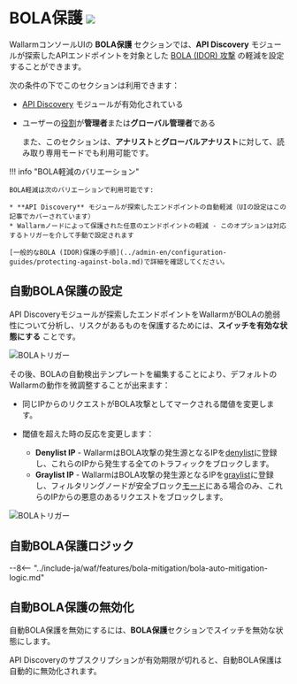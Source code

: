 [variability-in-endpoints-docs]:       ../api-discovery/exploring.md
[changes-in-api-docs]:       ../api-discovery/track-changes.md
[bola-protection-for-endpoints-docs]:  ../api-discovery/bola-protection.md

# BOLA保護 <a href="../../about-wallarm/subscription-plans/#subscription-plans"><img src="../../images/api-security-tag.svg" style="border: none;"></a>

WallarmコンソールUIの **BOLA保護** セクションでは、**API Discovery** モジュールが探索したAPIエンドポイントを対象とした [BOLA (IDOR) 攻撃](../attacks-vulns-list.md#broken-object-level-authorization-bola) の軽減を設定することができます。

次の条件の下でこのセクションは利用できます：

* [API Discovery](../api-discovery/overview.md) モジュールが有効化されている
* ユーザーの[役割](settings/users.md#user-roles)が**管理者**または**グローバル管理者**である

    また、このセクションは、**アナリスト**と**グローバルアナリスト**に対して、読み取り専用モードでも利用可能です。
    
!!! info "BOLA軽減のバリエーション"

    BOLA軽減は次のバリエーションで利用可能です:

    * **API Discovery** モジュールが探索したエンドポイントの自動軽減（UIの設定はこの記事でカバーされています）
    * Wallarmノードによって保護された任意のエンドポイントの軽減 - このオプションは対応するトリガーを介して手動で設定されます

    [一般的なBOLA (IDOR)保護の手順](../admin-en/configuration-guides/protecting-against-bola.md)で詳細を確認してください。

## 自動BOLA保護の設定

API Discoveryモジュールが探索したエンドポイントをWallarmがBOLAの脆弱性について分析し、リスクがあるものを保護するためには、**スイッチを有効な状態にする** ことです。

![BOLAトリガー](../images/user-guides/bola-protection/trigger-enabled-state.png)

その後、BOLAの自動検出テンプレートを編集することにより、デフォルトのWallarmの動作を微調整することが出来ます：

* 同じIPからのリクエストがBOLA攻撃としてマークされる閾値を変更します。
* 閾値を超えた時の反応を変更します：

    * **Denylist IP** - WallarmはBOLA攻撃の発生源となるIPを[denylist](ip-lists/denylist.md)に登録し、これらのIPから発生する全てのトラフィックをブロックします。
    * **Graylist IP** - WallarmはBOLA攻撃の発生源となるIPを[graylist](ip-lists/graylist.md)に登録し、フィルタリングノードが安全ブロック[モード](../admin-en/configure-wallarm-mode.md)にある場合のみ、これらのIPからの悪意のあるリクエストをブロックします。

![BOLAトリガー](../images/user-guides/bola-protection/trigger-template.png)

## 自動BOLA保護ロジック

--8<-- "../include-ja/waf/features/bola-mitigation/bola-auto-mitigation-logic.md"

## 自動BOLA保護の無効化

自動BOLA保護を無効にするには、**BOLA保護**セクションでスイッチを無効な状態にします。

API Discoveryのサブスクリプションが有効期限が切れると、自動BOLA保護は自動的に無効化されます。